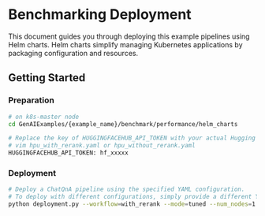 # Benchmarking Deployment

This document guides you through deploying this example pipelines using Helm charts. Helm charts simplify managing Kubernetes applications by packaging configuration and resources.

## Getting Started

### Preparation

```bash
# on k8s-master node
cd GenAIExamples/{example_name}/benchmark/performance/helm_charts

# Replace the key of HUGGINGFACEHUB_API_TOKEN with your actual Hugging Face token:
# vim hpu_with_rerank.yaml or hpu_without_rerank.yaml
HUGGINGFACEHUB_API_TOKEN: hf_xxxxx
```

### Deployment

```bash
# Deploy a ChatQnA pipeline using the specified YAML configuration.
# To deploy with different configurations, simply provide a different YAML file.
python deployment.py --workflow=with_rerank --mode=tuned --num_nodes=1
```

